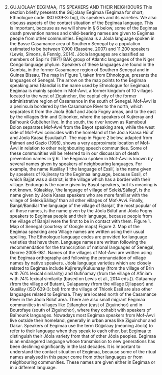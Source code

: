 2. GUJJOLAAY EEGIMAA, ITS SPEAKERS AND THEIR NEIGHBOURS This section briefly presents the Gújjolaay Eegimaa (Eegimaa for short; Ethnologue code: ISO 639-3: bqj), its speakers and its varieties. We also discuss aspects of the contact situation of the Eegimaa language. This is important, because as we will show in § 6 below, some of the Eegimaa death prevention names and child-bearing names are given to Eegimaa people from other communities. Eegimaa is a Jóola language spoken in the Basse Casamance area of Southern Senegal by a population estimated to be between 7,000 (Bassène, 2007) and 11,200 speakers (Lewis, Simons, & Fennig, 2014). Jóola languages are classified as members of Sapir’s (1971) BAK group of Atlantic languages of the Niger Congo language phylum. Speakers of these languages are found in the Gambia, in the former Casamance region of Southern Senegal and in Guinea Bissau. The map in Figure 1, taken from Ethnologue, presents the languages of Senegal. The arrow on the map points to the Eegimaa speaking area (Bandial is the name used by Ethnologue for Eegimaa). Eegimaa is mainly spoken in Mof-Ávvi, a former kingdom of 10 villages located to the west of Ziguinchor, the capital city of the former administrative region of Casamance in the south of Senegal. Mof-Ávvi is a peninsula bordered by the Casamance River to the north, which separates it from the Jóola Búluf and Jóola Fogny areas, and to the east by the villages Brin and Djibonker, where the speakers of Kujireray and Baïnounk Gubëeher live. In the south, the river known as Kamobeul Bolon separates Mof-Ávvi from the Bayot speaking area, while the west side of Mof-Ávvi coincides with the homeland of the Jóola Kaasa Húluf and Jóola Kaasa Ésuulaaluʔ. The map in Figure 2 below, adapted from Palmeri and Gazio (1995), shows a very approximate location of Mof-Ávvi in relation to other neighbouring speech communities. Some of these communities will be referred to in our discussion of death prevention names in § 6. The Eegimaa spoken in Mof-Ávvi is known by several names given by speakers of neighbouring languages. For example, the name Kusiilay 1 ‘the language of Essil’, is the name given by speakers of Kujireray to the Eegimaa language, because Essil, of which Bajjat was a district, is the village which has a border with their village. Endungo is the name given by Bayot speakers, but its meaning is not known. Kúlaakiay, ‘the language of village of Seleki/Sállagi’, is the name given by Jóola Kaasa speakers who are more familiar with the village of Seleki/Sállagi’ than all other villages of Mof-Ávvi. Finally, Banjal/Bandial ‘the language of the village of Banjal’, the most popular of all those names, is the name given by the Jóola Búluf and Jóola Fogny speakers to Eegimaa people and their language, because people from the village of Banjal were the first to be in contact with them. Figure 1. Map of Senegal (courtesy of Google maps) Figure 2. Map of the Eegimaa speaking area Village names are written using their usual spelling. The Ethnologue language codes are provided for language varieties that have them. Language names are written following the recommendation for the transcription of national languages of Senegal, Decree 2005-981. Names of the villages of Mof-Ávvi are written using the Eegimaa orthography and following the pronunciation of village names by native speakers. Jóola language varieties which are closely related to Eegimaa include Kujireray/Kuluunaay (from the village of Brin with 76% lexical similarity) and Gufiñamay (from the village of Afiniam with 74% lexical similarity (based on Lewis et al., 2014 eds.)). Gútaamay (from the village of Butam), Gulapaoray (from the village Djilapaor) and Gusiilay (ISO 639-3: bsl) from the village of Thionk Essil are also other languages related to Eegimaa. They are located north of the Casamance River in the Jóola Búluf area. There are also small migrant Eegimaa communities in villages like Djifanghor (east of Ziguinchor) and in Bourofaye (south of Ziguinchor), where they cohabit with speakers of Baïnounk languages. Nowadays most Eegimaa speakers from Mof-Ávvi live outside their homeland, generally in urban areas like Ziguinchor and Dakar. Speakers of Eegimaa use the term Gújjolaay (meaning Jóola) to refer to their language when they speak to each other, but Eegimaa to distinguish their Jóola variety from that of other Jóola peoples. Eegimaa is an endangered language whose transmission to new generations has been declining significantly in the last decades. It is important to understand the contact situation of Eegimaa, because some of the ritual names analysed in this paper come from other languages or from neighbouring communities. These names are given either in Eegimaa or in a different language.
